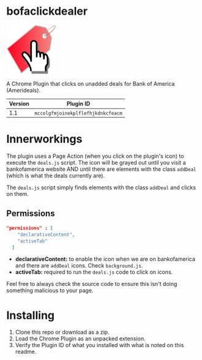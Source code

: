 # bofaclickdealer
![](/icon128.png)

A Chrome Plugin that clicks on unadded deals for Bank of America (Amerideals).

| Version  | Plugin ID |
| ------------- | ------------- |
| 1.1  | `mccolgfmjoinekplflefhjkdnkcfeacm`  |

# Innerworkings

The plugin uses a Page Action (when you click on the plugin's icon) to execute the `deals.js` script.
The icon will be grayed out until you visit a bankofamerica website AND until there are elements with the class `addDeal` (which is what the deals currently are).

The `deals.js` script simply finds elements with the class `addDeal` and clicks on them.

## Permissions

```json
"permissions" : [
    "declarativeContent",
    "activeTab"
  ]
```

* **declarativeContent:** to enable the icon when we are on bankofamerica and there are `addDeal` icons. Check `background.js`.
* **activeTab:** required to run the `deals.js` code to click on icons.

Feel free to always check the source code to ensure this isn't doing something malicious to your page.

# Installing

1. Clone this repo or download as a zip.
1. Load the Chrome Plugin as an unpacked extension.
1. Verify the Plugin ID of what you installed with what is noted on this readme.
